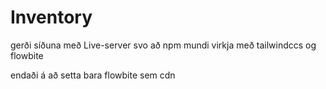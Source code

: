 # Inventory


gerði síðuna með Live-server 
svo að npm mundi virkja með tailwindccs og flowbite 

endaði á að setta bara flowbite sem cdn  


